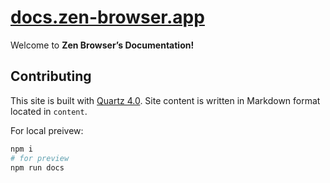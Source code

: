 # [docs.zen-browser.app](https://docs.zen-browser.app)

Welcome to **Zen Browser’s Documentation!** 

## Contributing

This site is built with [Quartz 4.0](https://quartz.jzhao.xyz/). Site content is written in Markdown format located in `content`. 

For local preivew:

```bash
npm i
# for preview
npm run docs
```
